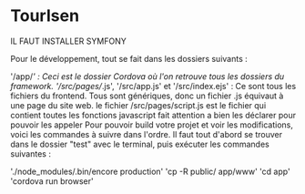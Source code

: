 # TourIsen

IL FAUT INSTALLER SYMFONY

Pour le développement, tout se fait dans les dossiers suivants :

'/app/*' : Ceci est le dossier Cordova où l'on retrouve tous les dossiers du framework.
'/src/pages/*.js', '/src/app.js' et '/src/index.ejs' : Ce sont tous les fichiers du frontend. Tous sont génériques, donc un fichier .js équivaut à une page du site web. le fichier /src/pages/script.js est le fichier qui contient toutes les fonctions javascript fait attention a bien les déclarer pour pouvoir les appeler 
Pour pouvoir build votre projet et voir les modifications, voici les commandes à suivre dans l'ordre. Il faut tout d'abord se trouver dans le dossier "test" avec le terminal, puis exécuter les commandes suivantes :

'./node_modules/.bin/encore production'
'cp -R public/ app/www'
'cd app'
'cordova run browser'

